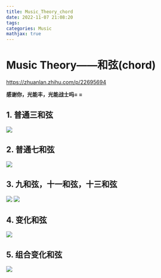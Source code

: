 ```yaml
---
title: Music_Theory_chord
date: 2022-11-07 21:08:20
tags:
categories: Music
mathjax: true
---
```

# Music Theory——和弦(chord)
https://zhuanlan.zhihu.com/p/22695694

**感谢你，光能丰，光能战士吗= =**

## 1. 普通三和弦
![](https://cdn.staticaly.com/gh/JC-GGBond/image-JC@master/Music/v2-9c2daf2cb2c8e9f7b8ada264ac422bad_720w.mc9qg6a1cj4.webp)
## 2. 普通七和弦
![](https://cdn.staticaly.com/gh/JC-GGBond/image-JC@master/Music/v2-4cfda171e4e88c3760a6d894045be22a_720w.2u49nyc7ly80.webp)
## 3. 九和弦，十一和弦，十三和弦
![](https://cdn.staticaly.com/gh/JC-GGBond/image-JC@master/Music/v2-5aa4300c99e192477b25e01ddc84764e_720w.47t2b06r7kq0.webp)
![](https://cdn.staticaly.com/gh/JC-GGBond/image-JC@master/Music/v2-fdd1815ca97b30af98b55c9de6700f07_720w.281rg42po6fw.webp)
## 4. 变化和弦
![](https://cdn.staticaly.com/gh/JC-GGBond/image-JC@master/Music/v2-fb989d4f60e6a9e4887d0ce9e08e3675_720w.6x38ccgpr180.webp)
## 5. 组合变化和弦
![](https://cdn.staticaly.com/gh/JC-GGBond/image-JC@master/Music/v2-f7aca86823c42a729efcf53dcf714629_720w.2h3of25kzwm0.webp)
